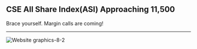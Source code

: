 ## CSE All Share Index(ASI) Approaching 11,500

Brace yourself. Margin calls are coming!


---

![Website graphics-8-2](https://github.com/user-attachments/assets/c57977a0-bccb-444d-aba7-f9b4115dc4da)
